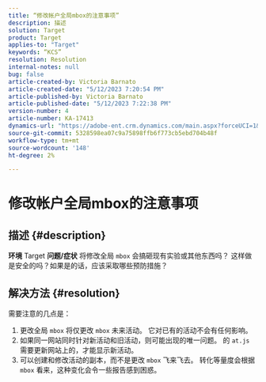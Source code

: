 ```yaml
---
title: “修改帐户全局mbox的注意事项”
description: 描述
solution: Target
product: Target
applies-to: "Target"
keywords: “KCS”
resolution: Resolution
internal-notes: null
bug: false
article-created-by: Victoria Barnato
article-created-date: "5/12/2023 7:20:54 PM"
article-published-by: Victoria Barnato
article-published-date: "5/12/2023 7:22:38 PM"
version-number: 4
article-number: KA-17413
dynamics-url: "https://adobe-ent.crm.dynamics.com/main.aspx?forceUCI=1&pagetype=entityrecord&etn=knowledgearticle&id=5468b11a-faf0-ed11-8849-6045bd006ce9"
source-git-commit: 5328598ea07c9a75898ffb6f773cb5ebd704b48f
workflow-type: tm+mt
source-wordcount: '148'
ht-degree: 2%

---
```


# 修改帐户全局mbox的注意事项

## 描述 {#description}

<b>环境</b>
Target
<b>问题/症状</b>
将修改全局 `mbox` 会搞砸现有实验或其他东西吗？ 这样做是安全的吗？如果是的话，应该采取哪些预防措施？


## 解决方法 {#resolution}


需要注意的几点是：

1. 更改全局 `mbox` 将仅更改 `mbox` 未来活动。 它对已有的活动不会有任何影响。
2. 如果同一网站同时针对新活动和旧活动，则可能出现的唯一问题。 的 `at.js` 需要更新网站上的，才能显示新活动。
3. 可以创建和修改活动的副本，而不是更改 `mbox` 飞来飞去。 转化等量度会根据 `mbox` 看来，这种变化会令一些报告感到困惑。


